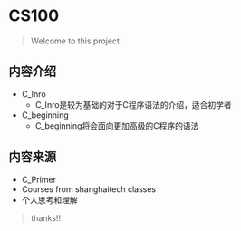 # CS100
> Welcome to this project
## 内容介绍
- C_Inro
  - C_Inro是较为基础的对于C程序语法的介绍，适合初学者
- C_beginning
  - C_beginning将会面向更加高级的C程序的语法
## 内容来源
- C_Primer
- Courses from shanghaitech classes
- 个人思考和理解
> thanks!!
